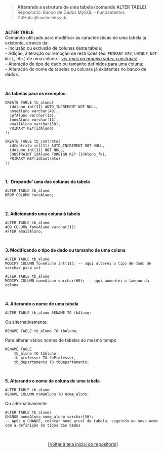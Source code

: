 > **Alterando a estrutura de uma tabela (comando ALTER TABLE)**    
> Repositório: Banco de Dados MySQL - Fundamentos  
> GitHub: @michelelozada
&nbsp;
     
&nbsp;     
**ALTER TABLE**  
Comando utilizado para modificar as características de uma tabela já existente, através da:  
	- Inclusão ou exclusão de colunas desta tabela;  
	- Adição, alteração ou remoção de restrições (ex: `PRIMARY KEY`, `UNIQUE`, `NOT NULL`, etc.) de uma coluna - *[ver mais no arquivo sobre constraits](https://github.com/michelelozada/MySQL-Study-Notes/blob/main/files/05-Restricoes.md)*;  
	- Alteração do tipo de dado ou tamanho definidos para uma coluna;  
	- Alteração do nome de tabelas ou colunas já existentes no banco de dados.

&nbsp;
     
**As tabelas para os exemplos:**   

```mysql
CREATE TABLE tb_aluno(
  idAluno int(11) AUTO_INCREMENT NOT NULL,
  nomeAluno varchar(40),
  cpfAluno varchar(15),
  foneAluno varchar(11),
  emailAluno varchar(50),
  PRIMARY KEY(idAluno)
);
```
```mysql
CREATE TABLE tb_contrato(
  idContrato int(11) AUTO_INCREMENT NOT NULL,
  idAluno int(11) NOT NULL,
  CONSTRAINT idAluno FOREIGN KEY (idAluno_fk),
  PRIMARY KEY(idContrato)
);
```

&nbsp;
     
**1. 'Dropando' uma das colunas da tabela**  
```mysql
ALTER TABLE tb_aluno
DROP COLUMN foneAluno;
```

&nbsp;

**2. Adicionando uma coluna à tabela**  
```mysql
ALTER TABLE tb_aluno
ADD COLUMN foneAluno varchar(11) 
AFTER emailAluno;
```
     
&nbsp;

**3. Modificando o tipo de dado ou tamanho de uma coluna**  
```mysql
ALTER TABLE tb_aluno
MODIFY COLUMN foneAluno int(11); -- aqui alterei o tipo de dado de varchar para int
```
```mysql
ALTER TABLE tb_aluno
MODIFY COLUMN nomeAluno varchar(60); -- aqui aumentei o tamano da coluna
```

&nbsp;

**4. Alterando o nome de uma tabela**  
```mysql
ALTER TABLE tb_aluno RENAME TO tbAluno; 
```
Ou alternativamente:
```mysql
RENAME TABLE tb_aluno TO tbAluno;
```
Para alterar vários nomes de tabelas ao mesmo tempo:
```mysql
RENAME TABLE 
	tb_aluno TO tbAluno, 
	tb_professor TO tbProfessor, 
	tb_departamento TO tbDepartamento; 
```
     
&nbsp;  

**5. Alterando o nome da coluna de uma tabela**  
```mysql
ALTER TABLE tb_aluno
RENAME COLUMN nomeAluno TO nome_aluno; 
```
Ou alternativamente:
```mysql 
ALTER TABLE tb_alunos
CHANGE nomeAluno nome_aluno varchar(50);
-- Após o CHANGE, colocar nome atual da tabela, seguindo ao novo nome com a definição do tipos dos dados
```

&nbsp;

<div align="center">
<a href="https://github.com/michelelozada/MySQL-Study-Notes">[Voltar à tela inicial do repositório]</a>
</div>